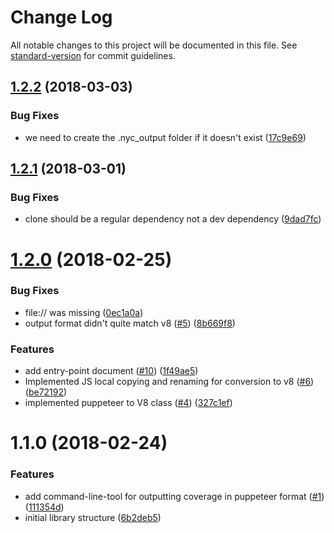 # Change Log

All notable changes to this project will be documented in this file. See [standard-version](https://github.com/conventional-changelog/standard-version) for commit guidelines.

<a name="1.2.2"></a>
## [1.2.2](https://github.com/istanbuljs/puppeteer-to-istanbul/compare/v1.2.1...v1.2.2) (2018-03-03)


### Bug Fixes

* we need to create the .nyc_output folder if it doesn't exist ([17c9e69](https://github.com/istanbuljs/puppeteer-to-istanbul/commit/17c9e69))



<a name="1.2.1"></a>
## [1.2.1](https://github.com/istanbuljs/puppeteer-to-istanbul/compare/v1.2.0...v1.2.1) (2018-03-01)


### Bug Fixes

* clone should be a regular dependency not a dev dependency ([9dad7fc](https://github.com/istanbuljs/puppeteer-to-istanbul/commit/9dad7fc))



<a name="1.2.0"></a>
# [1.2.0](https://github.com/istanbuljs/puppeteer-to-istanbul/compare/v1.1.0...v1.2.0) (2018-02-25)


### Bug Fixes

* file:// was missing ([0ec1a0a](https://github.com/istanbuljs/puppeteer-to-istanbul/commit/0ec1a0a))
* output format didn't quite match v8 ([#5](https://github.com/istanbuljs/puppeteer-to-istanbul/issues/5)) ([8b669f8](https://github.com/istanbuljs/puppeteer-to-istanbul/commit/8b669f8))


### Features

* add entry-point document ([#10](https://github.com/istanbuljs/puppeteer-to-istanbul/issues/10)) ([1f49ae5](https://github.com/istanbuljs/puppeteer-to-istanbul/commit/1f49ae5))
* Implemented JS local copying and renaming for conversion to v8 ([#6](https://github.com/istanbuljs/puppeteer-to-istanbul/issues/6)) ([be72192](https://github.com/istanbuljs/puppeteer-to-istanbul/commit/be72192))
* implemented puppeteer to V8 class ([#4](https://github.com/istanbuljs/puppeteer-to-istanbul/issues/4)) ([327c1ef](https://github.com/istanbuljs/puppeteer-to-istanbul/commit/327c1ef))



<a name="1.1.0"></a>
# 1.1.0 (2018-02-24)


### Features

* add command-line-tool for outputting coverage in puppeteer format ([#1](https://github.com/istanbuljs/puppeteer-to-istanbul/issues/1)) ([111354d](https://github.com/istanbuljs/puppeteer-to-istanbul/commit/111354d))
* initial library structure ([6b2deb5](https://github.com/istanbuljs/puppeteer-to-istanbul/commit/6b2deb5))
